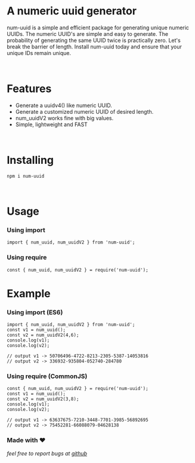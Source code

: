 # A numeric uuid generator

num-uuid is a simple and efficient package for generating unique numeric UUIDs. The numeric UUID's are simple and easy to generate.
The probability of generating the same UUID twice is practically zero. Let's break the barrier of length. Install num-uuid today and ensure that your unique IDs remain unique.

<br/>

# Features

-   Generate a uuidv4() like numeric UUID.
-   Generate a customized numeric UUID of desired length.
-   num_uuidV2 works fine with big values.
-   Simple, lightweight and FAST

<br/>

# Installing

```
npm i num-uuid
```

<br/>

# Usage

### Using import

```
import { num_uuid, num_uuidV2 } from 'num-uuid';
```

### Using require

```
const { num_uuid, num_uuidV2 } = require('num-uuid');
```

# Example

### Using import (ES6)

```
import { num_uuid, num_uuidV2 } from 'num-uuid';
const v1 = num_uuid();
const v2 = num_uuidV2(4,6);
console.log(v1);
console.log(v2);

// output v1 -> 50706496-4722-8213-2305-5387-14053816
// output v2 -> 336932-935804-052740-284780

```

### Using require (CommonJS)

```
const { num_uuid, num_uuidV2 } = require('num-uuid');
const v1 = num_uuid();
const v2 = num_uuidV2(3,8);
console.log(v1);
console.log(v2);

// output v1 -> 63637675-7210-3448-7701-3985-56892695
// output v2 -> 75452281-66088079-04628138
```

### Made with ❤️

_feel free to report bugs at [github](https://github.com/OmkarKamble1/num-uuid/issues)_
